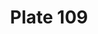 ---
flag: 
order: '69'
pid: '109'
an: '7'
title: Plate 109
rev_year: 
_date: 29 mai 1799
caption: Turban à la Caravane.
translation: Caravan turban (?)
student: Emily Cormack
keywords: Turban, caravane
column: 
flag_translation: 
permalink: /plates/109
layout: plate-page
---